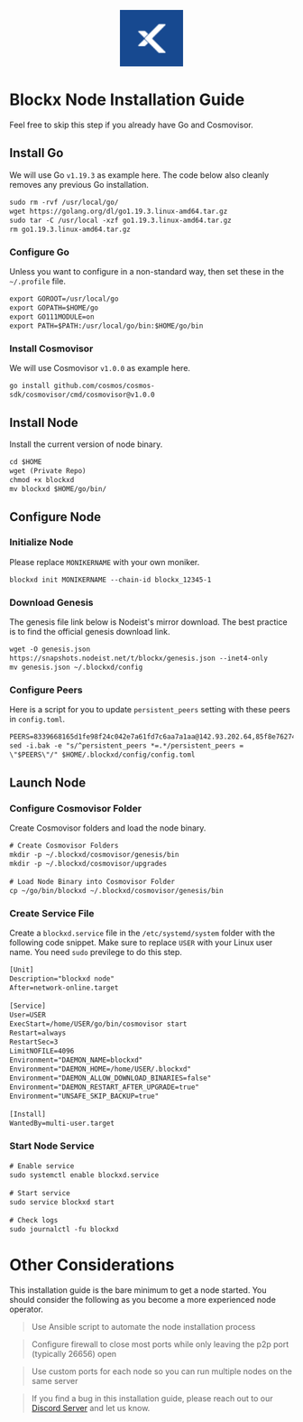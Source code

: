 <p align="center">
  <img height="100" height="auto" src="https://raw.githubusercontent.com/Nodeist/Kurulumlar/main/logos/blockx.png">
</p>



# Blockx Node Installation Guide
Feel free to skip this step if you already have Go and Cosmovisor.


## Install Go
We will use Go `v1.19.3` as example here. The code below also cleanly removes any previous Go installation.

```
sudo rm -rvf /usr/local/go/
wget https://golang.org/dl/go1.19.3.linux-amd64.tar.gz
sudo tar -C /usr/local -xzf go1.19.3.linux-amd64.tar.gz
rm go1.19.3.linux-amd64.tar.gz
```

### Configure Go
Unless you want to configure in a non-standard way, then set these in the `~/.profile` file.

```
export GOROOT=/usr/local/go
export GOPATH=$HOME/go
export GO111MODULE=on
export PATH=$PATH:/usr/local/go/bin:$HOME/go/bin
```


### Install Cosmovisor
We will use Cosmovisor `v1.0.0` as example here.

```
go install github.com/cosmos/cosmos-sdk/cosmovisor/cmd/cosmovisor@v1.0.0
```

## Install Node
Install the current version of node binary.

```
cd $HOME
wget (Private Repo)
chmod +x blockxd
mv blockxd $HOME/go/bin/
```

## Configure Node
### Initialize Node
Please replace `MONIKERNAME` with your own moniker.

```
blockxd init MONIKERNAME --chain-id blockx_12345-1
```

### Download Genesis
The genesis file link below is Nodeist's mirror download. The best practice is to find the official genesis download link.

```
wget -O genesis.json https://snapshots.nodeist.net/t/blockx/genesis.json --inet4-only
mv genesis.json ~/.blockxd/config
```

### Configure Peers
Here is a script for you to update `persistent_peers` setting with these peers in `config.toml`.
```
PEERS=8339668165d1fe98f24c042e7a61fd7c6aa7a1aa@142.93.202.64,85f8e76274cb95d9dde3487d5b8547be27f58192@167.99.12.133,d7206cb001a85c9c7437f1f9c798ac6aef474cea@159.223.101.23,6b0f6f7871beb1b16e3d306362bf17932c7268e8@192.241.149.124,3a36a796162153a6ef2a9f0fd56198b6c4870157@159.89.52.0,f997153b25637ed58924994d7a168cb38a3f7602@4.193.55.49,6bc5cf39d3f471c852720710d062beadd3395769@148.113.139.9,ce99a0050f5f92303eb2b384c62123b0cc1fff84@85.239.241.145,aefb7fa893e8218937b2094ffe4df18b76d19680@91.229.23.155,8807db839efe14a9cd1b5b76ee5beac4f14bd622@104.248.249.90,93208b250758151f8fe3408c09592bc0317297a0@85.239.238.220,23b12388a6922cb3bb7b72b8b7cc7429b7444f80@142.93.3.163
sed -i.bak -e "s/^persistent_peers *=.*/persistent_peers = \"$PEERS\"/" $HOME/.blockxd/config/config.toml
```

## Launch Node
### Configure Cosmovisor Folder
Create Cosmovisor folders and load the node binary.

```
# Create Cosmovisor Folders
mkdir -p ~/.blockxd/cosmovisor/genesis/bin
mkdir -p ~/.blockxd/cosmovisor/upgrades

# Load Node Binary into Cosmovisor Folder
cp ~/go/bin/blockxd ~/.blockxd/cosmovisor/genesis/bin
```

### Create Service File
Create a `blockxd.service` file in the `/etc/systemd/system` folder with the following code snippet. Make sure to replace `USER` with your Linux user name. You need `sudo` previlege to do this step.

```
[Unit]
Description="blockxd node"
After=network-online.target

[Service]
User=USER
ExecStart=/home/USER/go/bin/cosmovisor start
Restart=always
RestartSec=3
LimitNOFILE=4096
Environment="DAEMON_NAME=blockxd"
Environment="DAEMON_HOME=/home/USER/.blockxd"
Environment="DAEMON_ALLOW_DOWNLOAD_BINARIES=false"
Environment="DAEMON_RESTART_AFTER_UPGRADE=true"
Environment="UNSAFE_SKIP_BACKUP=true"

[Install]
WantedBy=multi-user.target
```

### Start Node Service
```
# Enable service
sudo systemctl enable blockxd.service

# Start service
sudo service blockxd start

# Check logs
sudo journalctl -fu blockxd
```

# Other Considerations
This installation guide is the bare minimum to get a node started. You should consider the following as you become a more experienced node operator.

> Use Ansible script to automate the node installation process

> Configure firewall to close most ports while only leaving the p2p port (typically 26656) open

> Use custom ports for each node so you can run multiple nodes on the same server

> If you find a bug in this installation guide, please reach out to our [Discord Server](https://discord.gg/yV2nEunsTY) and let us know.
